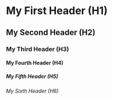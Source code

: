 # My First Header (H1)

## My Second Header (H2)

### My Third Header (H3)

#### My Fourth Header (H4)

##### My Fifth Header (H5)

###### My Sixth Header (H6)
